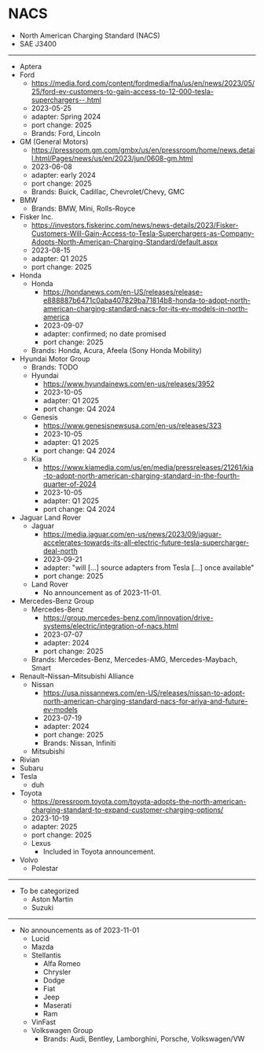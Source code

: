 # NACS

* North American Charging Standard (NACS)
* SAE J3400

---

* Aptera
* Ford
  * https://media.ford.com/content/fordmedia/fna/us/en/news/2023/05/25/ford-ev-customers-to-gain-access-to-12-000-tesla-superchargers--.html
  * 2023-05-25
  * adapter: Spring 2024
  * port change: 2025
  * Brands: Ford, Lincoln
* GM (General Motors)
  * https://pressroom.gm.com/gmbx/us/en/pressroom/home/news.detail.html/Pages/news/us/en/2023/jun/0608-gm.html
  * 2023-06-08
  * adapter: early 2024
  * port change: 2025
  * Brands: Buick, Cadillac, Chevrolet/Chevy,	GMC
* BMW
  * Brands: BMW, Mini, Rolls-Royce
* Fisker Inc.
  * https://investors.fiskerinc.com/news/news-details/2023/Fisker-Customers-Will-Gain-Access-to-Tesla-Superchargers-as-Company-Adopts-North-American-Charging-Standard/default.aspx
  * 2023-08-15
  * adapter: Q1 2025
  * port change: 2025
* Honda
  * Honda
    * https://hondanews.com/en-US/releases/release-e888887b6471c0aba407829ba71814b8-honda-to-adopt-north-american-charging-standard-nacs-for-its-ev-models-in-north-america
    * 2023-09-07
    * adapter: confirmed; no date promised
    * port change: 2025
  * Brands: Honda, Acura, Afeela (Sony Honda Mobility)
* Hyundai Motor Group
  * Brands: TODO
  * Hyundai
    * https://www.hyundainews.com/en-us/releases/3952
    * 2023-10-05
    * adapter: Q1 2025
    * port change: Q4 2024
  * Genesis
    * https://www.genesisnewsusa.com/en-us/releases/323
    * 2023-10-05
    * adapter: Q1 2025
    * port change: Q4 2024
  * Kia
    * https://www.kiamedia.com/us/en/media/pressreleases/21261/kia-to-adopt-north-american-charging-standard-in-the-fourth-quarter-of-2024
    * 2023-10-05
    * adapter: Q1 2025
    * port change: Q4 2024
* Jaguar Land Rover
  * Jaguar
    * https://media.jaguar.com/en-us/news/2023/09/jaguar-accelerates-towards-its-all-electric-future-tesla-supercharger-deal-north
    * 2023-09-21
    * adapter: "will [...] source adapters from Tesla [...] once available"
    * port change: 2025
  * Land Rover
    * No announcement as of 2023-11-01.
* Mercedes-Benz Group
  * Mercedes-Benz
    * https://group.mercedes-benz.com/innovation/drive-systems/electric/integration-of-nacs.html
    * 2023-07-07
    * adapter: 2024
    * port change: 2025
  * Brands: Mercedes-Benz, Mercedes-AMG, Mercedes-Maybach, Smart
* Renault–Nissan–Mitsubishi Alliance
  * Nissan
    * https://usa.nissannews.com/en-US/releases/nissan-to-adopt-north-american-charging-standard-nacs-for-ariya-and-future-ev-models
    * 2023-07-19
    * adapter: 2024
    * port change: 2025
    * Brands: Nissan, Infiniti
  * Mitsubishi
* Rivian
* Subaru
* Tesla
  * duh
* Toyota
  * https://pressroom.toyota.com/toyota-adopts-the-north-american-charging-standard-to-expand-customer-charging-options/
  * 2023-10-19
  * adapter: 2025
  * port change: 2025
  * Lexus
    * Included in Toyota announcement.
* Volvo
  * Polestar

---

* To be categorized
  * Aston Martin
  * Suzuki

---

* No announcements as of 2023-11-01
  * Lucid
  * Mazda
  * Stellantis
    * Alfa Romeo
    * Chrysler
    * Dodge
    * Fiat
    * Jeep
    * Maserati
    * Ram
  * VinFast
  * Volkswagen Group
    * Brands: Audi, Bentley, Lamborghini, Porsche, Volkswagen/VW
